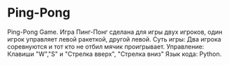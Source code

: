 # Ping-Pong
Ping-Pong Game.
Игра Пинг-Понг сделана для игры двух игроков, один игрок управляет левой ракеткой, другой левой.
Суть игры: Два игрока соревнуются и тот кто не отбил мячик проигрывает.
Управление: Клавиши "W","S" и "Стрелка вверх", "Стрелка вниз"
Язык кода: Python.

